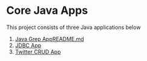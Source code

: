 # Core Java Apps
This project consists of three Java applications below

1. [Java Grep App](./grep)[README.md](README.md)
2. [JDBC App](./jdbc)
3. [Twitter CRUD App](./twitter)
